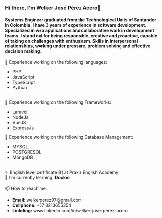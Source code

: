 ### Hi there, I'm Welker José Pérez Acero👋

<div class="header-content">
  
  <div class="text-content">
    <h4>
        Systems Engineer graduated from the
        Technological Units of Santander in Colombia.
        I have 3 years of experience in software
        development. Specialized in web
        applications and collaborative work in
        development teams. I stand out for being
        responsible, creative and proactive,
        capable of taking on challenges with
        enthusiasm. Skills in interpersonal
        relationships, working under pressure,
        problem solving and effective decision
        making.
    </h4>
  </div>
  
  🔭 Experience working on the following languages:
  <ul>
    <li>PHP</li>
     <li>JavaScript</li>
     <li>TypeScript</li>
     <li>Python</li>
  </ul>
      <br>
  🔭 Experience working on the following Frameworks:
  <ul>
      <li>Laravel</li>
       <li>NodeJs</li>
       <li>VueJS</li>
       <li>ExpressJs</li>
  </ul>

  🔭 Experience working on the following Database Management:
  <ul>
      <li>MYSQL</li>
       <li>POSTGRESQL</li>
       <li>MongoDB</li>
  </ul>
  <br>
    ✨ English level certificate B1 at Praxis English Academy
  <br>
  🌱 I’m currently learning: <b>Docker</b> <br><br>
  📫 How to reach me: 
    <ul>
      <li> <b>Email: </b> welkerperez97@gmail.com </li>
       <li> <b>Cellphone: </b> +57 3213655354 </li>
       <li> <b> Linkding: </b> www.linkedin.com/in/welker-jose-pérez-acero </li>
  </ul>
  
</div>


<!--
**WelkerAcero/WelkerAcero** is a ✨ _special_ ✨ repository because its `README.md` (this file) appears on your GitHub profile.

Here are some ideas to get you started:

- 🔭 I’m currently working on ...
- 🌱 I’m currently learning ...
- 👯 I’m looking to collaborate on ...
- 🤔 I’m looking for help with ...
- 💬 Ask me about ...
- 📫 How to reach me: ...
- 😄 Pronouns: ...
- ⚡ Fun fact: ...
-->
